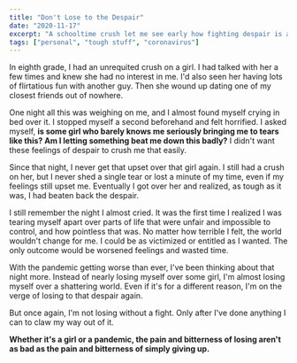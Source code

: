 ```yaml
---
title: "Don't Lose to the Despair"
date: "2020-11-17"
excerpt: "A schooltime crush let me see early how fighting despair is always better than giving up to it."
tags: ["personal", "tough stuff", "coronavirus"]
---
```


In eighth grade, I had an unrequited crush on a girl. I had talked with her a few times and knew she had no interest in me. I'd also seen her having lots of flirtatious fun with another guy. Then she wound up dating one of my closest friends out of nowhere.

One night all this was weighing on me, and I almost found myself crying in bed over it. I stopped myself a second beforehand and felt horrified. I asked myself, **is some girl who barely knows me seriously bringing me to tears like this? Am I letting something beat me down this badly?** I didn't want these feelings of despair to crush me that easily.

Since that night, I never get that upset over that girl again. I still had a crush on her, but I never shed a single tear or lost a minute of my time, even if my feelings still upset me. Eventually I got over her and realized, as tough as it was, I had beaten back the despair.

I still remember the night I almost cried. It was the first time I realized I was tearing myself apart over parts of life that were unfair and impossible to control, and how pointless that was. No matter how terrible I felt, the world wouldn't change for me. I could be as victimized or entitled as I wanted. The only outcome would be worsened feelings and wasted time.

With the pandemic getting worse than ever, I've been thinking about that night more. Instead of nearly losing myself over some girl, I'm almost losing myself over a shattering world. Even if it's for a different reason, I'm on the verge of losing to that despair again.

But once again, I'm not losing without a fight. Only after I've done anything I can to claw my way out of it.

**Whether it's a girl or a pandemic, the pain and bitterness of losing aren't as bad as the pain and bitterness of simply giving up.**
